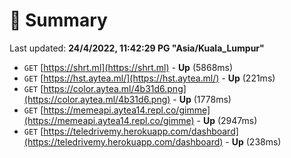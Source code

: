 # 📖 Summary
Last updated: **24/4/2022, 11:42:29 PG "Asia/Kuala_Lumpur"**

- `GET` [https://shrt.ml](https://shrt.ml) - **Up** (5868ms)
- `GET` [https://hst.aytea.ml/](https://hst.aytea.ml/) - **Up** (221ms)
- `GET` [https://color.aytea.ml/4b31d6.png](https://color.aytea.ml/4b31d6.png) - **Up** (1778ms)
- `GET` [https://memeapi.aytea14.repl.co/gimme](https://memeapi.aytea14.repl.co/gimme) - **Up** (2947ms)
- `GET` [https://teledrivemy.herokuapp.com/dashboard](https://teledrivemy.herokuapp.com/dashboard) - **Up** (238ms)
